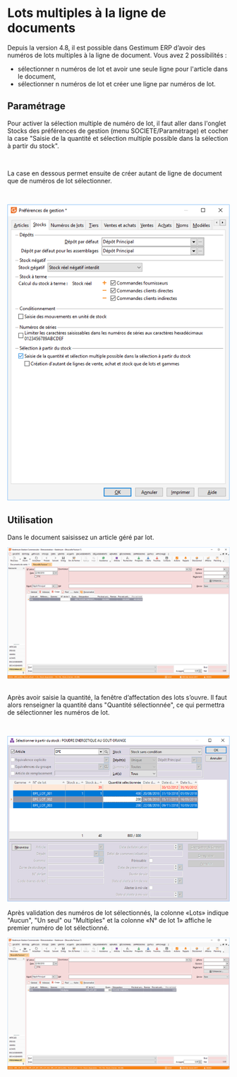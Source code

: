 # Lots multiples à la ligne de documents


Depuis la version 4.8, il est possible dans Gestimum ERP d’avoir des numéros de lots multiples à la ligne de document. Vous avez 2 possibilités :


* sélectionner n numéros de lot et avoir une seule ligne pour l'article dans le document,
* sélectionner n numéros de lot et créer une ligne par numéros de lot.


## Paramétrage


Pour activer la sélection multiple de numéro de lot, il faut aller dans l'onglet Stocks des préférences de gestion (menu SOCIETE/Paramétrage) et cocher la case "Saisie de la quantité et sélection multiple possible dans la sélection à partir du stock".


 


La case en dessous permet ensuite de créer autant de ligne de document que de numéros de lot sélectionner.


 


![](Preferences_de_gestion.png)


## Utilisation


Dans le document saisissez un article géré par lot.


![](Nouveau_document_avec_numero_lot.png)
 


Après avoir saisie la quantité, la fenêtre d’affectation des lots s’ouvre. Il faut alors renseigner la quantité dans "Quantité sélectionnée", ce qui permettra de sélectionner les numéros de lot.


 


![](SelectionNumeroLot.png)   

Après validation des numéros de lot sélectionnés, la colonne «Lots» indique "Aucun", "Un seul" ou "Multiples" et la colonne «N° de lot 1» affiche le premier numéro de lot sélectionné.


![](Document_avec_numeros_lot_selectionnes.png)
